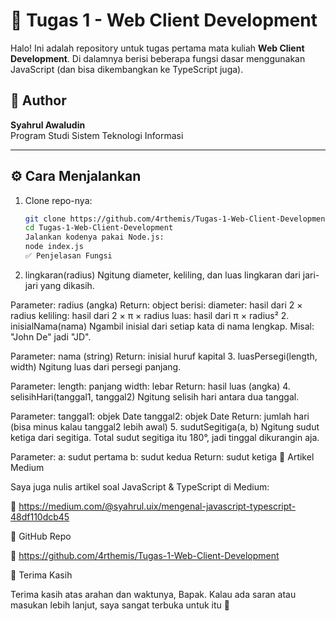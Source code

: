 # 📘 Tugas 1 - Web Client Development

Halo! Ini adalah repository untuk tugas pertama mata kuliah **Web Client Development**. Di dalamnya berisi beberapa fungsi dasar menggunakan JavaScript (dan bisa dikembangkan ke TypeScript juga).

## 👤 Author

**Syahrul Awaludin**  
Program Studi Sistem Teknologi Informasi

---

## ⚙️ Cara Menjalankan

1. Clone repo-nya:

   ```bash
   git clone https://github.com/4rthemis/Tugas-1-Web-Client-Development.git
   cd Tugas-1-Web-Client-Development
   Jalankan kodenya pakai Node.js:
   node index.js
   ✅ Penjelasan Fungsi

   ```

1. lingkaran(radius)
   Ngitung diameter, keliling, dan luas lingkaran dari jari-jari yang dikasih.

Parameter: radius (angka)
Return: object berisi:
diameter: hasil dari 2 × radius
keliling: hasil dari 2 × π × radius
luas: hasil dari π × radius² 2. inisialNama(nama)
Ngambil inisial dari setiap kata di nama lengkap. Misal: "John De" jadi "JD".

Parameter: nama (string)
Return: inisial huruf kapital 3. luasPersegi(length, width)
Ngitung luas dari persegi panjang.

Parameter:
length: panjang
width: lebar
Return: hasil luas (angka) 4. selisihHari(tanggal1, tanggal2)
Ngitung selisih hari antara dua tanggal.

Parameter:
tanggal1: objek Date
tanggal2: objek Date
Return: jumlah hari (bisa minus kalau tanggal2 lebih awal) 5. sudutSegitiga(a, b)
Ngitung sudut ketiga dari segitiga. Total sudut segitiga itu 180°, jadi tinggal dikurangin aja.

Parameter:
a: sudut pertama
b: sudut kedua
Return: sudut ketiga
📝 Artikel Medium

Saya juga nulis artikel soal JavaScript & TypeScript di Medium:

🔗 https://medium.com/@syahrul.uix/mengenal-javascript-typescript-48df110dcb45

🔗 GitHub Repo

📂 https://github.com/4rthemis/Tugas-1-Web-Client-Development

🙏 Terima Kasih

Terima kasih atas arahan dan waktunya, Bapak.
Kalau ada saran atau masukan lebih lanjut, saya sangat terbuka untuk itu 🙏
